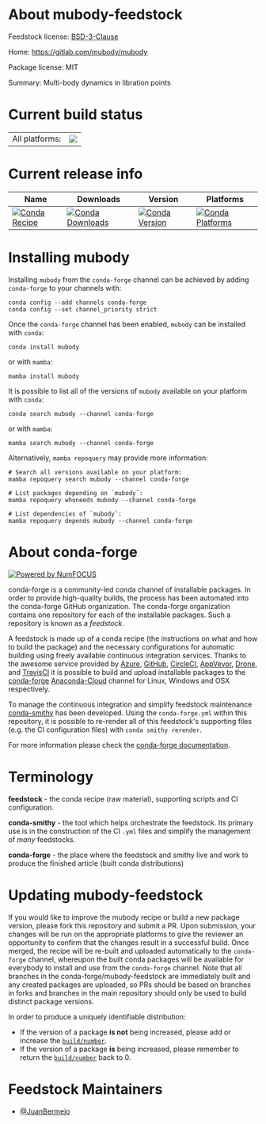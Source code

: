 About mubody-feedstock
======================

Feedstock license: [BSD-3-Clause](https://github.com/conda-forge/mubody-feedstock/blob/main/LICENSE.txt)

Home: https://gitlab.com/mubody/mubody

Package license: MIT

Summary: Multi-body dynamics in libration points

Current build status
====================


<table><tr><td>All platforms:</td>
    <td>
      <a href="https://dev.azure.com/conda-forge/feedstock-builds/_build/latest?definitionId=20618&branchName=main">
        <img src="https://dev.azure.com/conda-forge/feedstock-builds/_apis/build/status/mubody-feedstock?branchName=main">
      </a>
    </td>
  </tr>
</table>

Current release info
====================

| Name | Downloads | Version | Platforms |
| --- | --- | --- | --- |
| [![Conda Recipe](https://img.shields.io/badge/recipe-mubody-green.svg)](https://anaconda.org/conda-forge/mubody) | [![Conda Downloads](https://img.shields.io/conda/dn/conda-forge/mubody.svg)](https://anaconda.org/conda-forge/mubody) | [![Conda Version](https://img.shields.io/conda/vn/conda-forge/mubody.svg)](https://anaconda.org/conda-forge/mubody) | [![Conda Platforms](https://img.shields.io/conda/pn/conda-forge/mubody.svg)](https://anaconda.org/conda-forge/mubody) |

Installing mubody
=================

Installing `mubody` from the `conda-forge` channel can be achieved by adding `conda-forge` to your channels with:

```
conda config --add channels conda-forge
conda config --set channel_priority strict
```

Once the `conda-forge` channel has been enabled, `mubody` can be installed with `conda`:

```
conda install mubody
```

or with `mamba`:

```
mamba install mubody
```

It is possible to list all of the versions of `mubody` available on your platform with `conda`:

```
conda search mubody --channel conda-forge
```

or with `mamba`:

```
mamba search mubody --channel conda-forge
```

Alternatively, `mamba repoquery` may provide more information:

```
# Search all versions available on your platform:
mamba repoquery search mubody --channel conda-forge

# List packages depending on `mubody`:
mamba repoquery whoneeds mubody --channel conda-forge

# List dependencies of `mubody`:
mamba repoquery depends mubody --channel conda-forge
```


About conda-forge
=================

[![Powered by
NumFOCUS](https://img.shields.io/badge/powered%20by-NumFOCUS-orange.svg?style=flat&colorA=E1523D&colorB=007D8A)](https://numfocus.org)

conda-forge is a community-led conda channel of installable packages.
In order to provide high-quality builds, the process has been automated into the
conda-forge GitHub organization. The conda-forge organization contains one repository
for each of the installable packages. Such a repository is known as a *feedstock*.

A feedstock is made up of a conda recipe (the instructions on what and how to build
the package) and the necessary configurations for automatic building using freely
available continuous integration services. Thanks to the awesome service provided by
[Azure](https://azure.microsoft.com/en-us/services/devops/), [GitHub](https://github.com/),
[CircleCI](https://circleci.com/), [AppVeyor](https://www.appveyor.com/),
[Drone](https://cloud.drone.io/welcome), and [TravisCI](https://travis-ci.com/)
it is possible to build and upload installable packages to the
[conda-forge](https://anaconda.org/conda-forge) [Anaconda-Cloud](https://anaconda.org/)
channel for Linux, Windows and OSX respectively.

To manage the continuous integration and simplify feedstock maintenance
[conda-smithy](https://github.com/conda-forge/conda-smithy) has been developed.
Using the ``conda-forge.yml`` within this repository, it is possible to re-render all of
this feedstock's supporting files (e.g. the CI configuration files) with ``conda smithy rerender``.

For more information please check the [conda-forge documentation](https://conda-forge.org/docs/).

Terminology
===========

**feedstock** - the conda recipe (raw material), supporting scripts and CI configuration.

**conda-smithy** - the tool which helps orchestrate the feedstock.
                   Its primary use is in the construction of the CI ``.yml`` files
                   and simplify the management of *many* feedstocks.

**conda-forge** - the place where the feedstock and smithy live and work to
                  produce the finished article (built conda distributions)


Updating mubody-feedstock
=========================

If you would like to improve the mubody recipe or build a new
package version, please fork this repository and submit a PR. Upon submission,
your changes will be run on the appropriate platforms to give the reviewer an
opportunity to confirm that the changes result in a successful build. Once
merged, the recipe will be re-built and uploaded automatically to the
`conda-forge` channel, whereupon the built conda packages will be available for
everybody to install and use from the `conda-forge` channel.
Note that all branches in the conda-forge/mubody-feedstock are
immediately built and any created packages are uploaded, so PRs should be based
on branches in forks and branches in the main repository should only be used to
build distinct package versions.

In order to produce a uniquely identifiable distribution:
 * If the version of a package **is not** being increased, please add or increase
   the [``build/number``](https://docs.conda.io/projects/conda-build/en/latest/resources/define-metadata.html#build-number-and-string).
 * If the version of a package **is** being increased, please remember to return
   the [``build/number``](https://docs.conda.io/projects/conda-build/en/latest/resources/define-metadata.html#build-number-and-string)
   back to 0.

Feedstock Maintainers
=====================

* [@JuanBermejo](https://github.com/JuanBermejo/)

